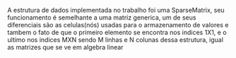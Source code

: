 A estrutura de dados implementada no trabalho foi uma SparseMatrix, seu funcionamento é
semelhante a uma matriz generica, um de seus diferenciais são as celulas(nós) usadas para o
armazenamento de valores e tambem o fato de que o primeiro elemento se encontra nos indices 1X1, e o
ultimo nos indices MXN sendo M linhas e N colunas dessa estrutura, igual as matrizes que se ve em
algebra linear
